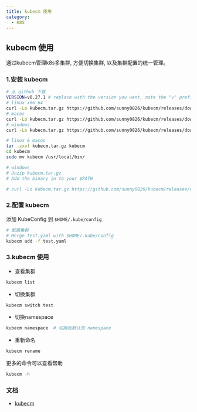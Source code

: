 ```yaml
---
title: kubecm 使用
category:
  - K8S
---
```


## kubecm 使用

通过kubecm管理k8s多集群, 方便切换集群, 以及集群配置的统一管理。 

### 1.安装 kubecm

```bash
# 从 github 下载
VERSION=v0.27.1 # replace with the version you want, note the "v" prefix!
# linux x86_64
curl -Lo kubecm.tar.gz https://github.com/sunny0826/kubecm/releases/download/${VERSION}/kubecm_${VERSION}_Linux_x86_64.tar.gz
# macos
curl -Lo kubecm.tar.gz https://github.com/sunny0826/kubecm/releases/download/${VERSION}/kubecm_${VERSION}_Darwin_x86_64.tar.gz
# windows
curl -Lo kubecm.tar.gz https://github.com/sunny0826/kubecm/releases/download/${VERSION}/kubecm_${VERSION}_Windows_x86_64.tar.gz

# linux & macos
tar -zxvf kubecm.tar.gz kubecm
cd kubecm
sudo mv kubecm /usr/local/bin/

# windows
# Unzip kubecm.tar.gz
# Add the binary in to your $PATH

# curl -Lo kubecm.tar.gz https://github.com/sunny0826/kubecm/releases/download/v0.27.1/kubecm_v0.27.1_Linux_x86_64.tar.gz

```

### 2.配置 kubecm

添加 KubeConfig 到 `$HOME/.kube/config`

```bash
# 配置集群
# Merge test.yaml with $HOME/.kube/config
kubecm add -f test.yaml 
```

### 3.kubecm 使用

- 查看集群

```sh
kubecm list
```

- 切换集群
  
```sh
kubecm switch test
```

- 切换namespace

```sh
kubecm namespace  # 切换到默认的 namespace
```

- 重新命名
  
```sh
kubecm rename
```

更多的命令可以查看帮助

```sh
kubecm -h
```

### 文档

- [kubecm](https://kubecm.cloud/en-us/introduction)
